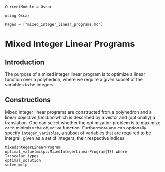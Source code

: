 ```@meta
CurrentModule = Oscar
```

```@setup oscar
using Oscar
```

```@contents
Pages = ["mixed_integer_linear_programs.md"]
```

# Mixed Integer Linear Programs


## Introduction

The purpose of a mixed integer linear program is to optimize a linear function
over a polyhedron, where we require a given subset of the variables to be
integers.



## Constructions

Mixed integer linear programs are constructed from a polyhedron and a linear
*objective function* which is described by a vector and (optionally) a
translation. One can select whether the optimization problem is to maximize or
to minimize the objective function. Furthermore one can optionally specify
`integer_variables`, a subset of variables that are required to be integral,
given as a set of integers, their respective indices.

```@docs
MixedIntegerLinearProgram
optimal_value(milp::MixedIntegerLinearProgram{T}) where T<:scalar_types
optimal_solution
solve_milp
```

